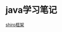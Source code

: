# java学习笔记
[shiro框架](https://github.com/SingleSun/java-notes/blob/main/springboot%E5%AD%A6%E4%B9%A0%E7%AC%94%E8%AE%B0/shiro%E6%A1%86%E6%9E%B6.md)
